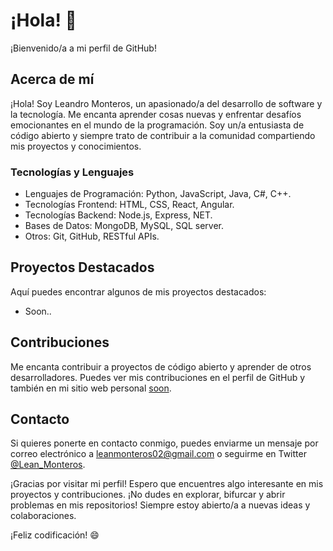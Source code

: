 # ¡Hola! 👋

¡Bienvenido/a a mi perfil de GitHub!

## Acerca de mí

¡Hola! Soy Leandro Monteros, un apasionado/a del desarrollo de software y la tecnología. Me encanta aprender cosas nuevas y enfrentar desafíos emocionantes en el mundo de la programación. Soy un/a entusiasta de código abierto y siempre trato de contribuir a la comunidad compartiendo mis proyectos y conocimientos.

### Tecnologías y Lenguajes

- Lenguajes de Programación: Python, JavaScript, Java, C#, C++.
- Tecnologías Frontend: HTML, CSS, React, Angular.
- Tecnologías Backend: Node.js, Express, NET.
- Bases de Datos: MongoDB, MySQL, SQL server.
- Otros: Git, GitHub, RESTful APIs.

## Proyectos Destacados

Aquí puedes encontrar algunos de mis proyectos destacados:

- Soon..

## Contribuciones

Me encanta contribuir a proyectos de código abierto y aprender de otros desarrolladores. Puedes ver mis contribuciones en el perfil de GitHub y también en mi sitio web personal [soon]().

## Contacto

Si quieres ponerte en contacto conmigo, puedes enviarme un mensaje por correo electrónico a leanmonteros02@gmail.com o seguirme en Twitter [@Lean_Monteros](https://twitter.com/Lean_Monteros).

¡Gracias por visitar mi perfil! Espero que encuentres algo interesante en mis proyectos y contribuciones. ¡No dudes en explorar, bifurcar y abrir problemas en mis repositorios! Siempre estoy abierto/a a nuevas ideas y colaboraciones.

¡Feliz codificación! 😄
